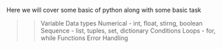 Here we will cover some basic of python along with some basic task
>> Variable 
>> Data types
  >> Numerical - int, float, stirng, boolean  
  >> Sequence - list, tuples, set, dictionary 
>> Conditions
>> Loops - for, while
>> Functions
>> Error Handling
 
